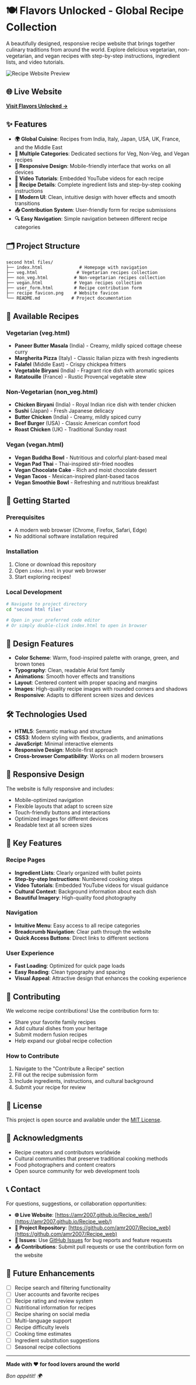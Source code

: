 # 🍽️ Flavors Unlocked - Global Recipe Collection

A beautifully designed, responsive recipe website that brings together culinary traditions from around the world. Explore delicious vegetarian, non-vegetarian, and vegan recipes with step-by-step instructions, ingredient lists, and video tutorials.

![Recipe Website Preview](recipe%20favicon.png)

## 🌐 **Live Website**
**[Visit Flavors Unlocked →](https://amr2007.github.io/Recipe_web/)**

## ✨ Features

- **🌍 Global Cuisine**: Recipes from India, Italy, Japan, USA, UK, France, and the Middle East
- **🥗 Multiple Categories**: Dedicated sections for Veg, Non-Veg, and Vegan recipes
- **📱 Responsive Design**: Mobile-friendly interface that works on all devices
- **🎥 Video Tutorials**: Embedded YouTube videos for each recipe
- **📝 Recipe Details**: Complete ingredient lists and step-by-step cooking instructions
- **🎨 Modern UI**: Clean, intuitive design with hover effects and smooth transitions
- **📤 Contribution System**: User-friendly form for recipe submissions
- **🔍 Easy Navigation**: Simple navigation between different recipe categories

## 🗂️ Project Structure

```
second html files/
├── index.html              # Homepage with navigation
├── veg.html               # Vegetarian recipes collection
├── non_veg.html          # Non-vegetarian recipes collection
├── vegan.html            # Vegan recipes collection
├── user_form.html        # Recipe contribution form
├── recipe favicon.png    # Website favicon
└── README.md            # Project documentation
```

## 🍳 Available Recipes

### Vegetarian (veg.html)
- **Paneer Butter Masala** (India) - Creamy, mildly spiced cottage cheese curry
- **Margherita Pizza** (Italy) - Classic Italian pizza with fresh ingredients
- **Falafel** (Middle East) - Crispy chickpea fritters
- **Vegetable Biryani** (India) - Fragrant rice dish with aromatic spices
- **Ratatouille** (France) - Rustic Provençal vegetable stew

### Non-Vegetarian (non_veg.html)
- **Chicken Biryani** (India) - Royal Indian rice dish with tender chicken
- **Sushi** (Japan) - Fresh Japanese delicacy
- **Butter Chicken** (India) - Creamy, mildly spiced curry
- **Beef Burger** (USA) - Classic American comfort food
- **Roast Chicken** (UK) - Traditional Sunday roast

### Vegan (vegan.html)
- **Vegan Buddha Bowl** - Nutritious and colorful plant-based meal
- **Vegan Pad Thai** - Thai-inspired stir-fried noodles
- **Vegan Chocolate Cake** - Rich and moist chocolate dessert
- **Vegan Tacos** - Mexican-inspired plant-based tacos
- **Vegan Smoothie Bowl** - Refreshing and nutritious breakfast

## 🚀 Getting Started

### Prerequisites
- A modern web browser (Chrome, Firefox, Safari, Edge)
- No additional software installation required

### Installation
1. Clone or download this repository
2. Open `index.html` in your web browser
3. Start exploring recipes!

### Local Development
```bash
# Navigate to project directory
cd "second html files"

# Open in your preferred code editor
# Or simply double-click index.html to open in browser
```

## 🎨 Design Features

- **Color Scheme**: Warm, food-inspired palette with orange, green, and brown tones
- **Typography**: Clean, readable Arial font family
- **Animations**: Smooth hover effects and transitions
- **Layout**: Centered content with proper spacing and margins
- **Images**: High-quality recipe images with rounded corners and shadows
- **Responsive**: Adapts to different screen sizes and devices

## 🛠️ Technologies Used

- **HTML5**: Semantic markup and structure
- **CSS3**: Modern styling with flexbox, gradients, and animations
- **JavaScript**: Minimal interactive elements
- **Responsive Design**: Mobile-first approach
- **Cross-browser Compatibility**: Works on all modern browsers

## 📱 Responsive Design

The website is fully responsive and includes:
- Mobile-optimized navigation
- Flexible layouts that adapt to screen size
- Touch-friendly buttons and interactions
- Optimized images for different devices
- Readable text at all screen sizes

## 🌟 Key Features

### Recipe Pages
- **Ingredient Lists**: Clearly organized with bullet points
- **Step-by-step Instructions**: Numbered cooking steps
- **Video Tutorials**: Embedded YouTube videos for visual guidance
- **Cultural Context**: Background information about each dish
- **Beautiful Imagery**: High-quality food photography

### Navigation
- **Intuitive Menu**: Easy access to all recipe categories
- **Breadcrumb Navigation**: Clear path through the website
- **Quick Access Buttons**: Direct links to different sections

### User Experience
- **Fast Loading**: Optimized for quick page loads
- **Easy Reading**: Clean typography and spacing
- **Visual Appeal**: Attractive design that enhances the cooking experience

## 🤝 Contributing

We welcome recipe contributions! Use the contribution form to:
- Share your favorite family recipes
- Add cultural dishes from your heritage
- Submit modern fusion recipes
- Help expand our global recipe collection

### How to Contribute
1. Navigate to the "Contribute a Recipe" section
2. Fill out the recipe submission form
3. Include ingredients, instructions, and cultural background
4. Submit your recipe for review

## 📄 License

This project is open source and available under the [MIT License](LICENSE).

## 🙏 Acknowledgments

- Recipe creators and contributors worldwide
- Cultural communities that preserve traditional cooking methods
- Food photographers and content creators
- Open source community for web development tools

## 📞 Contact

For questions, suggestions, or collaboration opportunities:
- **🌐 Live Website**: [https://amr2007.github.io/Recipe_web/](https://amr2007.github.io/Recipe_web/)
- **📂 Project Repository**: [https://github.com/amr2007/Recipe_web](https://github.com/amr2007/Recipe_web)
- **🐛 Issues**: Use [GitHub Issues](https://github.com/amr2007/Recipe_web/issues) for bug reports and feature requests
- **📤 Contributions**: Submit pull requests or use the contribution form on the website

## 🔮 Future Enhancements

- [ ] Recipe search and filtering functionality
- [ ] User accounts and favorite recipes
- [ ] Recipe rating and review system
- [ ] Nutritional information for recipes
- [ ] Recipe sharing on social media
- [ ] Multi-language support
- [ ] Recipe difficulty levels
- [ ] Cooking time estimates
- [ ] Ingredient substitution suggestions
- [ ] Seasonal recipe collections

---

**Made with ❤️ for food lovers around the world**

*Bon appétit! 🌍*
